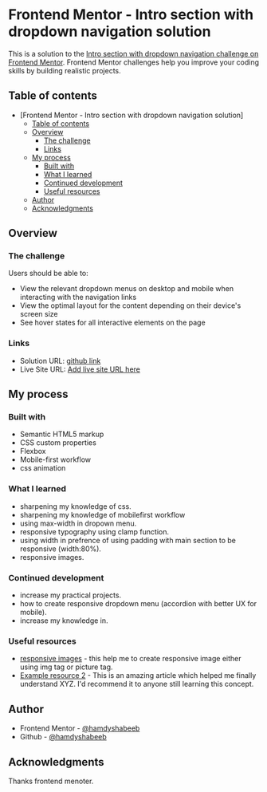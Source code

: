 # Frontend Mentor - Intro section with dropdown navigation solution

This is a solution to the [Intro section with dropdown navigation challenge on Frontend Mentor](https://www.frontendmentor.io/challenges/intro-section-with-dropdown-navigation-ryaPetHE5). Frontend Mentor challenges help you improve your coding skills by building realistic projects.

## Table of contents

- [Frontend Mentor - Intro section with dropdown navigation solution]
  - [Table of contents](#table-of-contents)
  - [Overview](#overview)
    - [The challenge](#the-challenge)
    - [Links](#links)
  - [My process](#my-process)
    - [Built with](#built-with)
    - [What I learned](#what-i-learned)
    - [Continued development](#continued-development)
    - [Useful resources](#useful-resources)
  - [Author](#author)
  - [Acknowledgments](#acknowledgments)

## Overview

### The challenge

Users should be able to:

- View the relevant dropdown menus on desktop and mobile when interacting with the navigation links
- View the optimal layout for the content depending on their device's screen size
- See hover states for all interactive elements on the page

### Links

- Solution URL: [github link](https://github.com/Hamdyshabeeb/Introsection-with-dropdown-menu)
- Live Site URL: [Add live site URL here](https://your-live-site-url.com)

## My process

### Built with

- Semantic HTML5 markup
- CSS custom properties
- Flexbox
- Mobile-first workflow
- css animation

### What I learned

- sharpening my knowledge of css.
- sharpening my knowledge of mobilefirst workflow
- using max-width in dropown menu.
- responsive typography using clamp function.
- using width in prefrence of using padding with main section to be responsive (width:80%).
- responsive images.

### Continued development

- increase my practical projects.
- how to create responsive dropdown menu (accordion with better UX for mobile).
- increase my knowledge in.

### Useful resources

- [responsive images](https://cloudfour.com/thinks/responsive-images-101-definitions/) - this help me to create responsive image either using img tag or picture tag.
- [Example resource 2](https://www.example.com) - This is an amazing article which helped me finally understand XYZ. I'd recommend it to anyone still learning this concept.

## Author

- Frontend Mentor - [@hamdyshabeeb](https://www.frontendmentor.io/profile/Hamdyshabeeb)
- Github - [@hamdyshabeeb](https://github.com/Hamdyshabeeb)

## Acknowledgments

Thanks frontend menoter.
